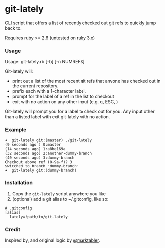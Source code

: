 # git-lately
CLI script that offers a list of recently checked out git refs to quickly jump back to.

Requires ruby >= 2.6 (untested on ruby 3.x)

### Usage
Usage: git-lately.rb [-b] [-n NUMREFS]

Git-lately will:
- print out a list of the most recent git refs that anyone has checked out in the current repository.
- prefix each with a 1-character label. 
- prompt for the label of a ref in the list to checkout
- exit with no action on any other input (e.g. q, ESC, <return>)

Git-lately will prompt you for a label to check out for you. Any input other 
than a listed label with exit git-lately with no action.

### Example
```
➜  git-lately git:(master) ./git-lately
(9 seconds ago ) 0:master
(14 seconds ago) 1:a8be169a
(32 seconds ago) 2:another-dummy-branch
(40 seconds ago) 3:dummy-branch
Checkout above ref (0-9a-f)? 3
Switched to branch 'dummy-branch'
➜  git-lately git:(dummy-branch)
```
### Installation
1. Copy the `git-lately` script anywhere you like
2. (optional) add a git alias to ~/.gitconfig, like so:
```
# .gitconfig
[alias]
  lately=!path/to/git-lately
```
### Credit
Inspired by, and original logic by [@marktabler](https://github.com/marktabler).
